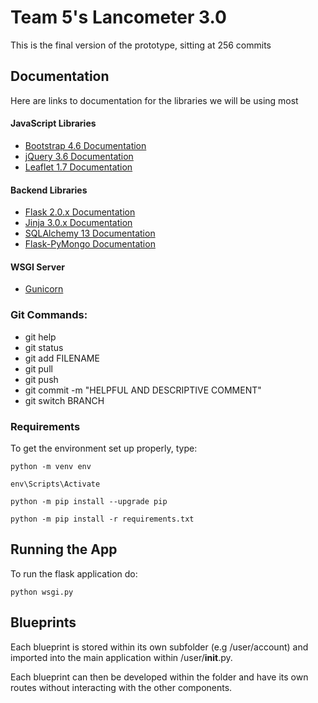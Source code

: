 # Team 5's Lancometer 3.0

This is the final version of the prototype, sitting at 256 commits

## Documentation

Here are links to documentation for the libraries we will be using most

#### JavaScript Libraries
- [Bootstrap 4.6 Documentation](https://getbootstrap.com/docs/4.6/getting-started/introduction/)
- [jQuery 3.6 Documentation](https://api.jquery.com/)
- [Leaflet 1.7 Documentation](https://leafletjs.com/)
  
#### Backend Libraries
- [Flask 2.0.x Documentation](https://flask.palletsprojects.com/en/2.0.x/)
- [Jinja 3.0.x Documentation](https://jinja.palletsprojects.com/en/3.0.x/)
- [SQLAlchemy 13 Documentation](https://docs.sqlalchemy.org/en/13/)
- [Flask-PyMongo Documentation](https://flask-pymongo.readthedocs.io/en/latest/)

#### WSGI Server
- [Gunicorn](https://docs.gunicorn.org/en/stable/index.html)

### Git Commands:
- git help
- git status
- git add FILENAME
- git pull
- git push
- git commit -m "HELPFUL AND DESCRIPTIVE COMMENT"
- git switch BRANCH

### Requirements

To get the environment set up properly, type:

	python -m venv env
	
	env\Scripts\Activate
	
    python -m pip install --upgrade pip

	python -m pip install -r requirements.txt

## Running the App

To run the flask application do:
	
	python wsgi.py

## Blueprints

Each blueprint is stored within its own subfolder (e.g /user/account) 
and imported into the main application within /user/__init__.py.

Each blueprint can then be developed within the folder and have its own routes without interacting with the other components.

